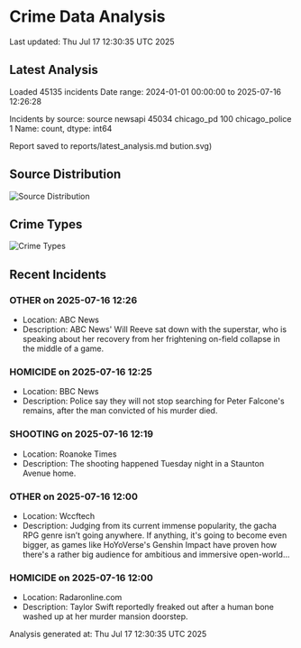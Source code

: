 # Crime Data Analysis
Last updated: Thu Jul 17 12:30:35 UTC 2025

## Latest Analysis

Loaded 45135 incidents
Date range: 2024-01-01 00:00:00 to 2025-07-16 12:26:28

Incidents by source:
source
newsapi           45034
chicago_pd          100
chicago_police        1
Name: count, dtype: int64

Report saved to reports/latest_analysis.md
bution.svg)

## Source Distribution
![Source Distribution](images/source_distribution.svg)

## Crime Types
![Crime Types](images/crime_types.svg)

## Recent Incidents

### OTHER on 2025-07-16 12:26
- Location: ABC News
- Description: ABC News' Will Reeve sat down with the superstar, who is speaking about her recovery from her frightening on-field collapse in the middle of a game.


### HOMICIDE on 2025-07-16 12:25
- Location: BBC News
- Description: Police say they will not stop searching for Peter Falcone's remains, after the man convicted of his murder died.


### SHOOTING on 2025-07-16 12:19
- Location: Roanoke Times
- Description: The shooting happened Tuesday night in a Staunton Avenue home.


### OTHER on 2025-07-16 12:00
- Location: Wccftech
- Description: Judging from its current immense popularity, the gacha RPG genre isn’t going anywhere. If anything, it's going to become even bigger, as games like HoYoVerse's Genshin Impact have proven how there's a rather big audience for ambitious and immersive open-world…


### HOMICIDE on 2025-07-16 12:00
- Location: Radaronline.com
- Description: Taylor Swift reportedly freaked out after a human bone washed up at her murder mansion doorstep.

Analysis generated at: Thu Jul 17 12:30:35 UTC 2025
